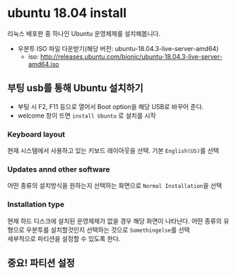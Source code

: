 # ubuntu 18.04 install

리눅스 배포판 중 하나인 Ubuntu 운영체제를 설치해봅니다.

- 우분투 ISO 파일 다운받기(해당 버전: ubuntu-18.04.3-live-server-amd64)
  -  iso: http://releases.ubuntu.com/bionic/ubuntu-18.04.3-live-server-amd64.iso


## 부팅 usb를 통해 Ubuntu 설치하기

- 부팅 시 F2, F11 등으로 열어서 Boot option을 해당 USB로 바꾸어 준다.
- welcome 창이 뜨면 `install Ubuntu` 로 설치를 시작

### Keyboard layout

현재 시스템에서 사용하고 있는 키보드 레이아웃을 선택. 기본 `English(US)`를 선택

### Updates annd other software

어떤 종류의 설치방식을 원하는지 선택하는 화면으로 `Normal Installation`을 선택

### Installation type

현재 하드 디스크에 설치된 운영체제가 없을 경우 해당 화면이 나타난다. 어떤 종류의 유형으로 우분투를 설치할것인지 선택하는 것으로 `Somethingelse`를 선택<br>
세부적으로 파티션을 설정할 수 있도록 한다.

## 중요! 파티션 설정



